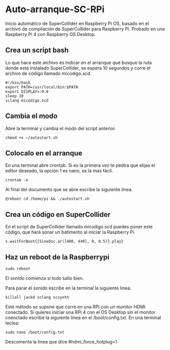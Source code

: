 # Auto-arranque-SC-RPi
Inicio automático de SuperCollider en Raspberry Pi OS, basado en el archivo de compilación de SuperCollider para Raspberry Pi. Probado en una Raspberry Pi 4 con Raspberry OS Desktop.

## Crea un script bash
Lo que hace este archivo es indicar en el arranque que busque la ruta donde está instalado SuperCollider, se espera 10 segundos y corre el archivo de código llamado micodigo.scd. 
```
#!/bin/bash
export PATH=/usr/local/bin:$PATH
export DISPLAY=:0.0
sleep 10
sclang micodigo.scd
```
## Cambia el modo
Abre la terminal y cambia el modo del script anterior.
```
chmod +x ~/autostart.sh
```
## Colocalo en el arranque
En una terminal abre crontab. Si es la primera vez te pedira que elijas el editor deseado, la opción 1 es nano, es la mas fácil.
```
crontab -e
```
Al final del documento que se abre escribe la siguiente línea.
```
@reboot cd /home/pi && ./autostart.sh
```
## Crea un código en SuperCollider
En el script de SuperCollider llamado micodigo.scd puedes poner este código, que hará sonar un batimento al iniciar la Raspberry Pi.
```
s.waitForBoot{{SineOsc.ar([400, 440], 0, 0.5)}.play}
```
## Haz un reboot de la Raspberrypi
```
sudo reboot
```
El sonido comienza si todo salío bien.

Para parar el sonido escribe en la terminal la siguiente línea:
```
killall jackd sclang scsynth
```
Este método se supone que corre en una RPi con un monitor HDMI conectado. Si quieres iniciar una RPi 4 con el OS Desktop sin el monitor coenctado escribe la siguiente línea en el /boot/config.txt. En una terminal teclea:
```
sudo nano /boot/config.txt
```
Descomenta la línea que dice #hdmi_force_hotplug=1

